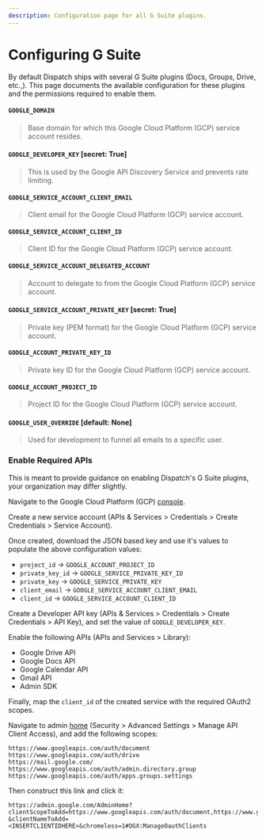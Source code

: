 ```yaml
---
description: Configuration page for all G Suite plugins.
---
```


# Configuring G Suite

By default Dispatch ships with several G Suite plugins \(Docs, Groups, Drive, etc.,\). This page documents the available configuration for these plugins and the permissions required to enable them.

#### `GOOGLE_DOMAIN`

> Base domain for which this Google Cloud Platform \(GCP\) service account resides.

#### `GOOGLE_DEVELOPER_KEY` \[secret: True\]

> This is used by the Google API Discovery Service and prevents rate limiting.

#### `GOOGLE_SERVICE_ACCOUNT_CLIENT_EMAIL`

> Client email for the Google Cloud Platform \(GCP\) service account.

#### `GOOGLE_SERVICE_ACCOUNT_CLIENT_ID`

> Client ID for the Google Cloud Platform \(GCP\) service account.

#### `GOOGLE_SERVICE_ACCOUNT_DELEGATED_ACCOUNT`

> Account to delegate to from the Google Cloud Platform \(GCP\) service account.

#### `GOOGLE_SERVICE_ACCOUNT_PRIVATE_KEY` \[secret: True\]

> Private key \(PEM format\) for the Google Cloud Platform \(GCP\) service account.

#### `GOOGLE_ACCOUNT_PRIVATE_KEY_ID`

> Private key ID for the Google Cloud Platform \(GCP\) service account.

#### `GOOGLE_ACCOUNT_PROJECT_ID`

> Project ID for the Google Cloud Platform \(GCP\) service account.

#### `GOOGLE_USER_OVERRIDE` \[default: None\]

> Used for development to funnel all emails to a specific user.

### Enable Required APIs

This is meant to provide guidance on enabling Dispatch's G Suite plugins, your organization may differ slightly. 

Navigate to the Google Cloud Platform \(GCP\) [console](https://console.cloud.google.com/). 

Create a new service account \(APIs & Services &gt; Credentials &gt; Create Credentials &gt; Service Account\).

Once created, download the JSON based key and use it's values to populate the above configuration values:

* `project_id` -&gt; `GOOGLE_ACCOUNT_PROJECT_ID`
* `private_key_id` -&gt; `GOOGLE_SERVICE_PRIVATE_KEY_ID`
* `private_key` -&gt; `GOOGLE_SERVICE_PRIVATE_KEY`
* `client_email` -&gt; `GOOGLE_SERVICE_ACCOUNT_CLIENT_EMAIL`
* `client_id` -&gt; `GOOGLE_SERVICE_ACCOUNT_CLIENT_ID`

Create a Developer API key \(APIs & Services &gt; Credentials &gt; Create Credentials &gt; API Key\), and set the value of `GOOGLE_DEVELOPER_KEY`.

Enable the following APIs \(APIs and Services &gt; Library\):

* Google Drive API
* Google Docs API
* Google Calendar API
* Gmail API
* Admin SDK

Finally, map the `client_id` of the created service with the required OAuth2 scopes.

Navigate to admin [home](https://admin.google.com/AdminHome?chromeless=1#OGX:ManageOauthClients%20) \(Security &gt; Advanced Settings &gt; Manage API Client Access\), and add the following scopes:

```text
https://www.googleapis.com/auth/document
https://www.googleapis.com/auth/drive
https://mail.google.com/
https://www.googleapis.com/auth/admin.directory.group
https://www.googleapis.com/auth/apps.groups.settings
```

Then construct this link and click it:

```text
https://admin.google.com/AdminHome?clientScopeToAdd=https://www.googleapis.com/auth/document,https://www.googleapis.com/auth/drive,https://mail.google.com/,https://www.googleapis.com/auth/admin.directory.group,https://www.googleapis.com/auth/apps.groups.settings
&clientNameToAdd=<INSERTCLIENTIDHERE>&chromeless=1#OGX:ManageOauthClients
```

